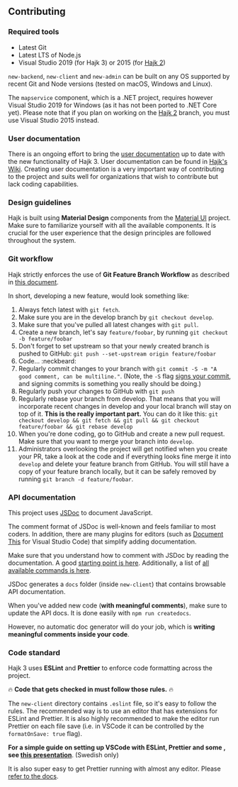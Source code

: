 ## Contributing

### Required tools
* Latest Git
* Latest LTS of Node.js
* Visual Studio 2019 (for Hajk 3) or 2015 (for [Hajk 2](https://github.com/hajkmap/Hajk/tree/hajk2.x))

`new-backend`, `new-client` and `new-admin` can be built on any OS supported by recent Git and Node versions (tested on macOS, Windows and Linux). 

The `mapservice` component, which is a .NET project, requires however Visual Studio 2019 for Windows (as it has not been ported to .NET Core yet). Please note that if you plan on working on the [Hajk 2](https://github.com/hajkmap/Hajk/tree/hajk2.x) branch, you must use Visual Studio 2015 instead. 

### User documentation
There is an ongoing effort to bring the [user documentation](https://github.com/hajkmap/Hajk/wiki) up to date with the new functionality of Hajk 3. User documentation can be found in [Hajk's Wiki](https://github.com/hajkmap/Hajk/wiki). Creating user documentation is a very important way of contributing to the project and suits well for organizations that wish to contribute but lack coding capabilities.

### Design guidelines
Hajk is built using **Material Design** components from the [Material UI](https://material-ui.com/) project. Make sure to familiarize yourself with all the available components. It is crucial for the user experience that the design principles are followed throughout the system. 

### Git workflow
Hajk strictly enforces the use of **Git Feature Branch Workflow** as described in [this document](https://www.atlassian.com/git/tutorials/comparing-workflows/feature-branch-workflow). 

In short, developing a new feature, would look something like:
1. Always fetch latest with `git fetch`.
1. Make sure you are in the develop branch by `git checkout develop`.
1. Make sure that you've pulled all latest changes with `git pull`.
1. Create a new branch, let's say `feature/foobar`, by running `git checkout -b feature/foobar`
1. Don't forget to set upstream so that your newly created branch is pushed to GitHub: `git push --set-upstream origin feature/foobar`
1. Code… :neckbeard:
1. Regularly commit changes to your branch with `git commit -S -m "A good comment, can be multiline."`. (Note, the `-S` flag [signs your commit](https://help.github.com/en/articles/signing-commits), and signing commits is something you really should be doing.)
1. Regularly push your changes to GitHub with `git push`
1. Regularly rebase your branch from develop. That means that you will incorporate recent changes in develop and your local branch will stay on top of it. **This is the really important part.** You can do it like this: `git checkout develop && git fetch && git pull && git checkout feature/foobar && git rebase develop`
3. When you're done coding, go to GitHub and create a new pull request. Make sure that you want to merge your branch into `develop`. 
4. Administrators overlooking the project will get notified when you create your PR, take a look at the code and if everything looks fine merge it into `develop` and delete your feature branch from GitHub. You will still have a copy of your feature branch locally, but it can be safely removed by running `git branch -d feature/foobar`. 

### API documentation
This project uses [JSDoc](https://jsdoc.app/index.html) to document JavaScript.

The comment format of JSDoc is well-known and feels familiar to most coders. In addition, there are many plugins for editors (such as [Document This](https://marketplace.visualstudio.com/items?itemName=joelday.docthis) for Visual Studio Code) that simplify adding documentation.

Make sure that you understand how to comment with JSDoc by reading the documentation. A good [starting point is here](https://jsdoc.app/about-getting-started.html). Additionally, a list of [all available commands is here](https://jsdoc.app/index.html#block-tags).

JSDoc generates a `docs` folder (inside `new-client`) that contains browsable API documentation. 

When you've added new code (**with meaningful comments**), make sure to update the API docs. It is done easily with `npm run createdocs`.

However, no automatic doc generator will do your job, which is **writing meaningful comments inside your code**.

### Code standard

Hajk 3 uses **ESLint** and **Prettier** to enforce code formatting across the project.

🔥 **Code that gets checked in must follow those rules.** 🔥

The `new-client` directory contains `.eslint` file, so it's easy to follow the rules. The recommended way is to use an editor that has extensions for ESLint and Prettier. It is also highly recommended to make the editor run Prettier on each file save (i.e. in VSCode it can be controlled by the `formatOnSave: true` flag).

**For a simple guide on setting up VSCode with ESLint, Prettier and some , see [this presentation](dokumentation/VSCodeSetup.pdf)**. (Swedish only)

It is also super easy to get Prettier running with almost any editor. Please [refer to the docs](https://prettier.io/).
